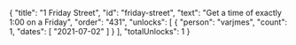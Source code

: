 {
  "title": "1 Friday Street",
  "id": "friday-street",
  "text": "Get a time of exactly 1:00 on a Friday",
  "order": "431",
  "unlocks": [
    {
      "person": "varjmes",
      "count": 1,
      "dates": [
        "2021-07-02"
      ]
    }
  ],
  "totalUnlocks": 1
}